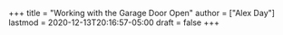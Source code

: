 +++
title = "Working with the Garage Door Open"
author = ["Alex Day"]
lastmod = 2020-12-13T20:16:57-05:00
draft = false
+++
